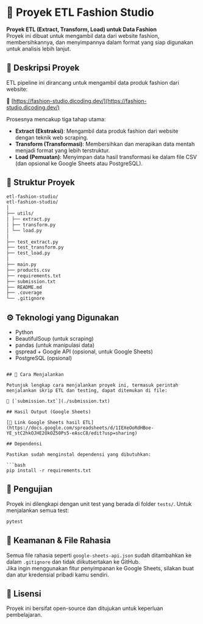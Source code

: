 # 🧵 Proyek ETL Fashion Studio

**Proyek ETL (Extract, Transform, Load) untuk Data Fashion**  
Proyek ini dibuat untuk mengambil data dari website fashion, membersihkannya, dan menyimpannya dalam format yang siap digunakan untuk analisis lebih lanjut.

## 📌 Deskripsi Proyek

ETL pipeline ini dirancang untuk mengambil data produk fashion dari website:

🔗 [https://fashion-studio.dicoding.dev/](https://fashion-studio.dicoding.dev/)

Prosesnya mencakup tiga tahap utama:

- **Extract (Ekstraksi)**: Mengambil data produk fashion dari website dengan teknik web scraping.
- **Transform (Transformasi)**: Membersihkan dan merapikan data mentah menjadi format yang lebih terstruktur.
- **Load (Pemuatan)**: Menyimpan data hasil transformasi ke dalam file CSV (dan opsional ke Google Sheets atau PostgreSQL).

## 📁 Struktur Proyek

```bash
etl-fashion-studio/
etl-fashion-studio/
│
├── utils/
│ ├── extract.py
│ ├── transform.py
│ └── load.py
│
├── test_extract.py
├── test_transform.py
├── test_load.py
│
├── main.py
├── products.csv
├── requirements.txt
├── submission.txt
├── README.md
├── .coverage
└── .gitignore
```
## ⚙️ Teknologi yang Digunakan

- Python
- BeautifulSoup (untuk scraping)
- pandas (untuk manipulasi data)
- gspread + Google API (opsional, untuk Google Sheets)
- PostgreSQL (opsional)

```

## 🔧 Cara Menjalankan

Petunjuk lengkap cara menjalankan proyek ini, termasuk perintah menjalankan skrip ETL dan testing, dapat ditemukan di file:

📄 [`submission.txt`](./submission.txt)

## Hasil Output (Google Sheets)

[🔗 Link Google Sheets hasil ETL](https://docs.google.com/spreadsheets/d/1IEXeOoRdHBoe-YE_stC2hkOJHE2OkOZ50Ps5-eAscC8/edit?usp=sharing)

## Dependensi

Pastikan sudah menginstal dependensi yang dibutuhkan:

```bash
pip install -r requirements.txt
```

## 🧪 Pengujian

Proyek ini dilengkapi dengan unit test yang berada di folder `tests/`. Untuk menjalankan semua test:

```bash
pytest
```

## 🚫 Keamanan & File Rahasia

Semua file rahasia seperti `google-sheets-api.json` sudah ditambahkan ke dalam `.gitignore` dan tidak diikutsertakan ke GitHub.  
Jika ingin menggunakan fitur penyimpanan ke Google Sheets, silakan buat dan atur kredensial pribadi kamu sendiri.

## 📄 Lisensi

Proyek ini bersifat open-source dan ditujukan untuk keperluan pembelajaran.

